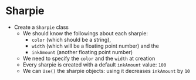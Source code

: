 # Sharpie

- Create a `Sharpie` class
  - We should know the followings about each sharpie:
    - `color` (which should be a string),
    - `width` (which will be a floating point number) and the
    - `inkAmount` (another floating point number)
  - We need to specify the `color` and the `width` at creation
  - Every sharpie is created with a default `inkAmount` value: `100`
  - We can `Use()` the sharpie objects: using it decreases
    `inkAmount` by `10`
